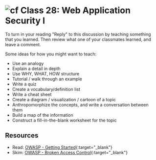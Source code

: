 # ![cf](http://i.imgur.com/7v5ASc8.png) Class 28: Web Application Security I

To turn in your reading "Reply" to this discussion by teaching something that you learned. Then review what one of your classmates learned, and leave a comment.

Some ideas for how you might want to teach:
- Use an analogy
- Explain a detail in depth
- Use WHY, WHAT, HOW structure
- Tutorial / walk through an example
- Write a quiz
- Create a vocabulary/definition list
- Write a cheat sheet
- Create a diagram / visualization / cartoon of a topic
- Anthropomorphize the concepts, and write a conversation between them
- Build a map of the information
- Construct a fill-in-the-blank worksheet for the topic

## Resources
- Read: [OWASP - Getting Started](https://www.owasp.org/index.php/Getting_Started){:target="_blank"}
- Skim: [OWASP - Broken Access Control](https://www.owasp.org/index.php/Top_10-2017_A5-Broken_Access_Control){:target="_blank"}
<!-- - Read: [](){:target="_blank"} -->
<!-- - Watch: [](){:target="_blank"} -->
<!-- - Skim: [](){:target="_blank"} -->
